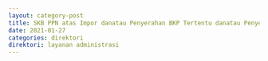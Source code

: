 ```yaml
---
layout: category-post
title: SKB PPN atas Impor danatau Penyerahan BKP Tertentu danatau Penyerahan JKP Tertentu
date: 2021-01-27
categories: direktori
direktori: layanan administrasi
---
```

